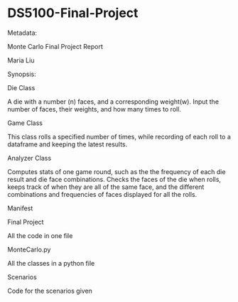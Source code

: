# DS5100-Final-Project

Metadata:

Monte Carlo Final Project Report

Maria Liu


Synopsis:


Die Class

A die with a number (n) faces, and a corresponding weight(w).
Input the number of faces, their weights, and how many times to roll.



Game Class

This class rolls a specified number of times, while recording of each roll to a dataframe and keeping the latest results. 



Analyzer Class

Computes stats of one game round, such as the the frequency of each die result and die face combinations. 
Checks the faces of the die when rolls, keeps track of when they are all of the same face, and the different combinations and frequencies of faces displayed for all the rolls.




Manifest

Final Project

  All the code in one file
  
MonteCarlo.py

  All the classes in a python file
  
Scenarios

  Code for the scenarios given
